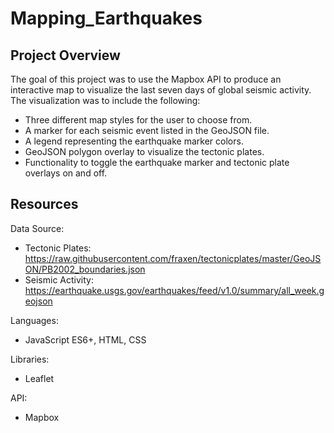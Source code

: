 # Mapping_Earthquakes
## Project Overview
The goal of this project was to use the Mapbox API to produce an interactive map to visualize the last seven days of global seismic activity. The visualization was to include the following:
-	Three different map styles for the user to choose from.
-	A marker for each seismic event listed in the GeoJSON file.
-	A legend representing the earthquake marker colors.
-	GeoJSON polygon overlay to visualize the tectonic plates.
-	Functionality to toggle the earthquake marker and tectonic plate overlays on and off.
## Resources
Data Source:

  -	Tectonic Plates: https://raw.githubusercontent.com/fraxen/tectonicplates/master/GeoJSON/PB2002_boundaries.json
  -	Seismic Activity: https://earthquake.usgs.gov/earthquakes/feed/v1.0/summary/all_week.geojson

Languages: 
  -	JavaScript ES6+, HTML, CSS

Libraries: 
  -	Leaflet

API:
  -	Mapbox
